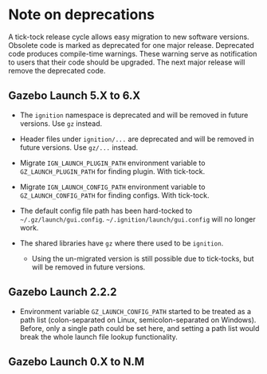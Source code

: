 # Note on deprecations
A tick-tock release cycle allows easy migration to new software versions.
Obsolete code is marked as deprecated for one major release.
Deprecated code produces compile-time warnings. These warning serve as
notification to users that their code should be upgraded. The next major
release will remove the deprecated code.

## Gazebo Launch 5.X to 6.X

- The `ignition` namespace is deprecated and will be removed in future versions.
  Use `gz` instead.

- Header files under `ignition/...` are deprecated and will be removed in future versions.
  Use `gz/...` instead.

- Migrate `IGN_LAUNCH_PLUGIN_PATH` environment variable to `GZ_LAUNCH_PLUGIN_PATH` for finding
  plugin.
  With tick-tock.

- Migrate `IGN_LAUNCH_CONFIG_PATH` environment variable to `GZ_LAUNCH_CONFIG_PATH` for finding
  configs.
  With tick-tock.

- The default config file path has been hard-tocked to `~/.gz/launch/gui.config`.
  `~/.ignition/launch/gui.config` will no longer work.

- The shared libraries have `gz` where there used to be `ignition`.
  - Using the un-migrated version is still possible due to tick-tocks, but will be removed in future versions.

## Gazebo Launch 2.2.2

- Environment variable `GZ_LAUNCH_CONFIG_PATH` started to be treated as a path
  list (colon-separated on Linux, semicolon-separated on Windows). Before, only
  a single path could be set here, and setting a path list would break the whole
  launch file lookup functionality.

## Gazebo Launch 0.X to N.M
